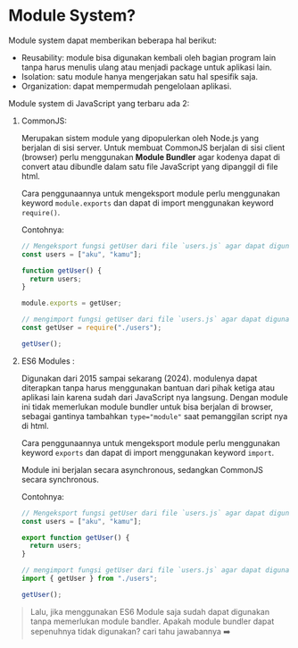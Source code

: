 <h1>Module System?</h1>

Module system dapat memberikan beberapa hal berikut:

- Reusability: module bisa digunakan kembali oleh bagian program lain tanpa harus menulis ulang atau menjadi package untuk aplikasi lain.
- Isolation: satu module hanya mengerjakan satu hal spesifik saja.
- Organization: dapat mempermudah pengelolaan aplikasi.

Module system di JavaScript yang terbaru ada 2:

1. CommonJS:

   Merupakan sistem module yang dipopulerkan oleh Node.js yang berjalan di sisi server. Untuk membuat CommonJS berjalan di sisi client (browser) perlu menggunakan **Module Bundler** agar kodenya dapat di convert atau dibundle dalam satu file JavaScript yang dipanggil di file html.

   Cara penggunaannya untuk mengeksport module perlu menggunakan keyword `module.exports` dan dapat di import menggunakan keyword `require()`.

   Contohnya:

   ```javascript
   // Mengeksport fungsi getUser dari file `users.js` agar dapat digunakan di file lain.
   const users = ["aku", "kamu"];

   function getUser() {
     return users;
   }

   module.exports = getUser;

   // mengimport fungsi getUser dari file `users.js` agar dapat digunakan di file yang memerlukan fungsi tersebut
   const getUser = require("./users");

   getUser();
   ```

2. ES6 Modules :

   Digunakan dari 2015 sampai sekarang (2024). modulenya dapat diterapkan tanpa harus menggunakan bantuan dari pihak ketiga atau aplikasi lain karena sudah dari JavaScript nya langsung. Dengan module ini tidak memerlukan module bundler untuk bisa berjalan di browser, sebagai gantinya tambahkan `type="module"` saat pemanggilan script nya di html.

   Cara penggunaannya untuk mengeksport module perlu menggunakan keyword `exports` dan dapat di import menggunakan keyword `import`.

   Module ini berjalan secara asynchronous, sedangkan CommonJS secara synchronous.

   Contohnya:

   ```javascript
   // Mengeksport fungsi getUser dari file `users.js` agar dapat digunakan di file lain.
   const users = ["aku", "kamu"];

   export function getUser() {
     return users;
   }

   // mengimport fungsi getUser dari file `users.js` agar dapat digunakan di file yang memerlukan fungsi tersebut
   import { getUser } from "./users";

   getUser();
   ```

> Lalu, jika menggunakan ES6 Module saja sudah dapat digunakan tanpa memerlukan module bandler. Apakah module bundler dapat sepenuhnya tidak digunakan? cari tahu jawabannya ➡️
